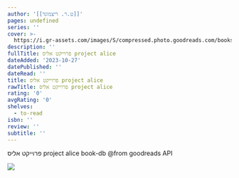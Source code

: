 ```yaml
---
author: '[[ט.ר. ריצמונד]]'
pages: undefined
series: ''
cover: >-
  https://i.gr-assets.com/images/S/compressed.photo.goodreads.com/books/1699674686l/150404095.jpg
description: ''
fullTitle: פרוייקט אליס project alice
dateAdded: '2023-10-27'
datePublished: ''
dateRead: ''
title: פרוייקט אליס project alice
rawTitle: פרוייקט אליס project alice
rating: '0'
avgRating: '0'
shelves:
  - to-read
isbn: ''
review: ''
subtitle: ''
---
```

פרוייקט אליס project alice book-db 
@from goodreads API

![](https:&#x2F;&#x2F;i.gr-assets.com&#x2F;images&#x2F;S&#x2F;compressed.photo.goodreads.com&#x2F;books&#x2F;1699674686l&#x2F;150404095.jpg)
